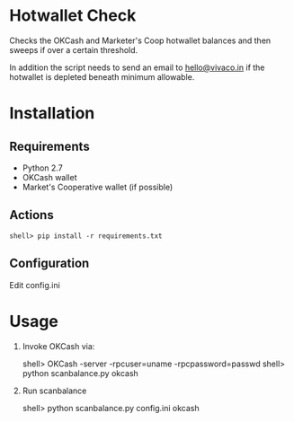 # Hotwallet Check

Checks the OKCash and Marketer's Coop hotwallet balances and then
sweeps if over a certain threshold.

In addition the script needs to send an email to hello@vivaco.in if
the hotwallet is depleted beneath minimum allowable.

# Installation

## Requirements

* Python 2.7
* OKCash wallet
* Market's Cooperative wallet (if possible)

## Actions

    shell> pip install -r requirements.txt

## Configuration

Edit config.ini

# Usage

1. Invoke OKCash via:

    shell> OKCash -server -rpcuser=uname -rpcpassword=passwd
    shell> python scanbalance.py okcash

2. Run scanbalance

    shell> python scanbalance.py config.ini okcash

